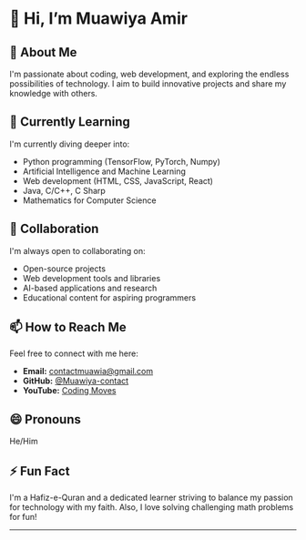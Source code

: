 # 👋 Hi, I’m Muawiya Amir

## 👀 About Me
I'm passionate about coding, web development, and exploring the endless possibilities of technology.
I aim to build innovative projects and share my knowledge with others.

## 🌱 Currently Learning
I'm currently diving deeper into:
- Python programming (TensorFlow, PyTorch, Numpy)
- Artificial Intelligence and Machine Learning
- Web development (HTML, CSS, JavaScript, React)
- Java, C/C++, C Sharp
- Mathematics for Computer Science

## 💞️ Collaboration
I'm always open to collaborating on:
- Open-source projects
- Web development tools and libraries
- AI-based applications and research
- Educational content for aspiring programmers

## 📫 How to Reach Me
Feel free to connect with me here:
- **Email:** contactmuawia@gmail.com
- **GitHub:** [@Muawiya-contact](https://github.com/Muawiya-contact)
- **YouTube:** [Coding Moves](www.youtube.com/@Coding_Moves)

## 😄 Pronouns
He/Him

## ⚡ Fun Fact
I'm a Hafiz-e-Quran and a dedicated learner striving to balance my passion for technology with my faith.
Also, I love solving challenging math problems for fun!

---

<!---
Muawiya-contact/Muawiya-contact is a ✨ special ✨ repository because its `README.md` (this file) appears on your GitHub profile.
You can click the Preview link to take a look at your changes.
--->

